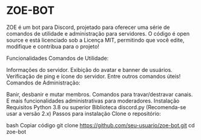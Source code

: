 # ZOE-BOT

ZOE é um bot para Discord, projetado para oferecer uma série de comandos de utilidade e administração para servidores. O código é open source e está licenciado sob a Licença MIT, permitindo que você edite, modifique e contribua para o projeto!

Funcionalidades
Comandos de Utilidade:

Informações do servidor.
Exibição do avatar e banner de usuários.
Verificação de ping e ícone do servidor.
Entre outros comandos úteis!
Comandos de Administração:

Banir, desbanir e mutar membros.
Comandos para travar/destravar canais.
E mais funcionalidades administrativas para moderadores.
Instalação
Requisitos
Python 3.8 ou superior
Biblioteca discord.py (Recomenda-se usar a versão 2.x)
Passos para instalação
Clone o repositório:

bash
Copiar código
git clone https://github.com/seu-usuario/zoe-bot.git
cd zoe-bot
